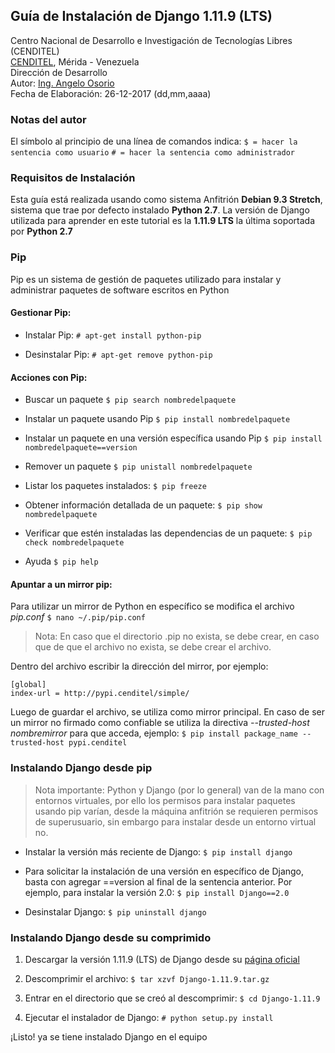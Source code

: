 ## Guía de Instalación de Django 1.11.9 (LTS)
Centro Nacional de Desarrollo e Investigación de Tecnologías Libres (CENDITEL) <br>
[CENDITEL](https://www.cenditel.gob.ve/), Mérida - Venezuela<br>
Dirección de Desarrollo<br>
Autor: [Ing. Angelo Osorio](https://twitter.com/Engel_PAIN)<br>
Fecha de Elaboración: 26-12-2017 (dd,mm,aaaa)


### Notas del autor
El símbolo al principio de una línea de comandos indica:
    `$ = hacer la sentencia como usuario`
    `# = hacer la sentencia como administrador`


### Requisitos de Instalación
Esta guía está realizada usando como sistema Anfitrión **Debian 9.3 Stretch**, sistema que trae por
defecto instalado **Python 2.7**.
La versión de Django utilizada para aprender en este tutorial es la **1.11.9 LTS** la última
soportada por **Python 2.7**


### Pip
Pip es un sistema de gestión de paquetes utilizado para instalar y administrar paquetes de software
escritos en Python

#### Gestionar Pip:

* Instalar Pip:
    `# apt-get install python-pip`

* Desinstalar Pip:
    `# apt-get remove python-pip`

#### Acciones con Pip:
* Buscar un paquete
    `$ pip search nombredelpaquete`

* Instalar un paquete usando Pip
    `$ pip install nombredelpaquete`

* Instalar un paquete en una versión específica usando Pip
    `$ pip install nombredelpaquete==version`

* Remover un paquete
    `$ pip unistall nombredelpaquete`

* Listar los paquetes instalados:
    `$ pip freeze`

* Obtener información detallada de un paquete:
    `$ pip show nombredelpaquete`

* Verificar que estén instaladas las dependencias de un paquete:
    `$ pip check nombredelpaquete`

* Ayuda
    `$ pip help`

#### Apuntar a un mirror pip:
Para utilizar un mirror de Python en específico se modifica el archivo *pip.conf*
    `$ nano ~/.pip/pip.conf`
> Nota: En caso que el directorio .pip no exista, se debe crear, en caso que de que el archivo no
exista, se debe crear el archivo.

Dentro del archivo escribir la dirección del mirror, por ejemplo:
```
[global]
index-url = http://pypi.cenditel/simple/
```
Luego de guardar el archivo, se utiliza como mirror principal. En caso de ser un mirror no firmado
como confiable se utiliza la directiva *--trusted-host nombremirror* para que acceda, ejemplo:
    `$ pip install package_name --trusted-host pypi.cenditel`

### Instalando Django desde pip

>Nota importante: Python y Django (por lo general) van de la mano con entornos virtuales, por ello
los permisos para instalar paquetes usando pip varían, desde la máquina anfitrión se requieren
permisos de superusuario, sin embargo para instalar desde un entorno virtual no.

* Instalar la versión más reciente de Django:
    `$ pip install django`

* Para solicitar la instalación de una versión en específico de Django, basta con agregar ==version
al final de la sentencia anterior. Por ejemplo, para instalar la versión 2.0:
    `$ pip install Django==2.0`

* Desinstalar Django:
    `$ pip uninstall django`


### Instalando Django desde su comprimido
1. Descargar la versión 1.11.9 (LTS) de Django desde su
[página oficial](https://www.djangoproject.com/download/1.11.9/tarball/)

2. Descomprimir el archivo:
    `$ tar xzvf Django-1.11.9.tar.gz`

3. Entrar en el directorio que se creó al descomprimir:
    `$ cd Django-1.11.9`

4. Ejecutar el instalador de Django:
    `# python setup.py install`

¡Listo! ya se tiene instalado Django en el equipo